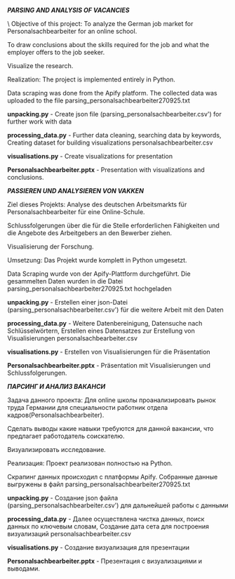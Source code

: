   ***PARSING AND ANALYSIS OF VACANCIES***

\ Objective of this project: To analyze the German job market for Personalsachbearbeiter for an online school.

To draw conclusions about the skills required for the job and what the employer offers to the job seeker.
                        
Visualize the research.
                        
  Realization: The project is implemented entirely in Python.
  
Data scraping was done from the Apify platform. The collected data was uploaded to the file parsing_personalsachbearbeiter270925.txt
            
**unpacking.py** - Create json file (parsing_personalsachbearbeiter.csv') for further work with data 
            
**processing_data.py** - Further data cleaning, searching data by keywords, Creating dataset for building visualizations personalsachbearbeiter.csv
            
**visualisations.py** - Create visualizations for presentation
            
**Personalsachbearbeiter.pptx** - Presentation with visualizations and conclusions.

            


  ***PASSIEREN UND ANALYSIEREN VON VAKKEN***

  Ziel dieses Projekts: Analyse des deutschen Arbeitsmarkts für Personalsachbearbeiter für eine Online-Schule.

Schlussfolgerungen über die für die Stelle erforderlichen Fähigkeiten und die Angebote des Arbeitgebers an den Bewerber ziehen.

Visualisierung der Forschung.
                        
  Umsetzung: Das Projekt wurde komplett in Python umgesetzt.

Data Scraping wurde von der Apify-Plattform durchgeführt. Die gesammelten Daten wurden in die Datei parsing_personalsachbearbeiter270925.txt hochgeladen
            
  **unpacking.py** - Erstellen einer json-Datei (parsing_personalsachbearbeiter.csv') für die weitere Arbeit mit den Daten 
            
  **processing_data.py** - Weitere Datenbereinigung, Datensuche nach Schlüsselwörtern, Erstellen eines Datensatzes zur Erstellung von Visualisierungen personalsachbearbeiter.csv
            
  **visualisations.py** - Erstellen von Visualisierungen für die Präsentation
            
  **Personalsachbearbeiter.pptx** - Präsentation mit Visualisierungen und Schlussfolgerungen.

            


***ПАРСИНГ И АНАЛИЗ ВАКАНСИ***

  Задача данного проекта: Для online школы проанализировать рынок труда Германии для специальности работник отдела кадров(Personalsachbearbeiter).

Сделать выводы какие навыки требуются для данной вакансии, что предлагает работодатель соискателю.

Визуализировать исследование.
                        
   Реализация: Проект реализован полностью на Python.

Скрапинг данных происходил с платформы Apify. Собранные данные выгружены в файл parsing_personalsachbearbeiter270925.txt
            
  **unpacking.py** - Создание json файла (parsing_personalsachbearbeiter.csv') для дальнейшей работы с данными 
            
  **processing_data.py** - Далее осуществлена чистка данных, поиск данных по ключевым словам, Создание дата сета для построения визуализаций personalsachbearbeiter.csv
            
  **visualisations.py** - Создание визуализация для презентации
            
  **Personalsachbearbeiter.pptx** - Презентация с визуализациями и выводами.
